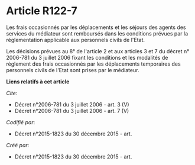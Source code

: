 # Article R122-7

Les frais occasionnés par les déplacements et les séjours des agents des services du médiateur sont remboursés dans les
conditions prévues par la réglementation applicable aux personnels civils de l'Etat.

Les décisions prévues au 8° de l'article 2 et aux articles 3 et 7 du décret n° 2006-781 du 3 juillet 2006 fixant les
conditions et les modalités de règlement des frais occasionnés par les déplacements temporaires des personnels civils de
l'Etat sont prises par le médiateur.

**Liens relatifs à cet article**

_Cite_:

  - Décret n°2006-781 du 3 juillet 2006 - art. 3 (V)
  - Décret n°2006-781 du 3 juillet 2006 - art. 7 (V)

_Codifié par_:

  - Décret n°2015-1823 du 30 décembre 2015 - art.

_Créé par_:

  - Décret n°2015-1823 du 30 décembre 2015 - art.
